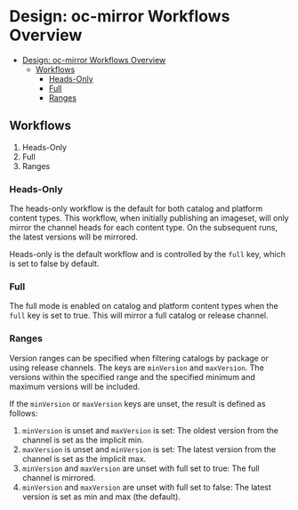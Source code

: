 Design: oc-mirror Workflows Overview
===
- [Design: oc-mirror Workflows Overview](#design-oc-mirror-workflows-overview)
  - [Workflows](#workflows)
    - [Heads-Only](#heads-only)
    - [Full](#full)
    - [Ranges](#ranges)
  
## Workflows
1. Heads-Only
2. Full
3. Ranges

### Heads-Only

The heads-only workflow is the default for both catalog and platform content types. This workflow, when initially publishing an imageset, will only mirror the channel heads for each content type. On the subsequent runs, the latest versions will be mirrored.

Heads-only is the default workflow and is controlled by the `full` key, which is set to false by default.

### Full

The full mode is enabled on catalog and platform content types when the `full` key is set to true.
This will mirror a full catalog or release channel.

### Ranges

Version ranges can be specified when filtering catalogs by package or using release channels.
The keys are `minVersion` and `maxVersion`. The versions within the specified range and the specified
minimum and maximum versions will be included.

If the `minVersion` or `maxVersion` keys are unset, the result is defined as follows:

1. `minVersion` is unset and `maxVersion` is set: The oldest version from the channel is set as the implicit min.
2. `maxVersion` is unset and `minVersion` is set:  The latest version from the channel is set as the implicit max.
3. `minVersion` and `maxVersion` are unset with full set to true: The full channel is mirrored.
4. `minVersion` and `maxVersion` are unset with full set to false: The latest version is set as min and max (the default).


